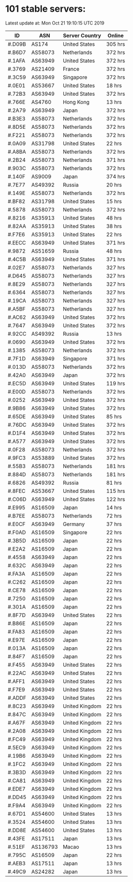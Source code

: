 # 101 stable servers:

Latest update at: Mon Oct 21 19:10:15 UTC 2019

| ID | ASN | Server Country | Online |
| -- | --- | -------------- | ------ |
| #.D09B | AS174 | United States | 305 hrs |
| #.B6D7 | AS58073 | Netherlands | 372 hrs |
| #.1AFA | AS63949 | United States | 372 hrs |
| #.3769 | AS21409 | France | 372 hrs |
| #.3C59 | AS63949 | Singapore | 372 hrs |
| #.0E01 | AS53667 | United States | 18 hrs |
| #.72B3 | AS63949 | United States | 372 hrs |
| #.766E | AS4760 | Hong Kong | 13 hrs |
| #.2A79 | AS63949 | Japan | 372 hrs |
| #.B3E3 | AS58073 | Netherlands | 372 hrs |
| #.8D5E | AS58073 | Netherlands | 372 hrs |
| #.F221 | AS58073 | Netherlands | 372 hrs |
| #.0A09 | AS31798 | United States | 22 hrs |
| #.A8BA | AS58073 | Netherlands | 372 hrs |
| #.2B24 | AS58073 | Netherlands | 371 hrs |
| #.903C | AS58073 | Netherlands | 372 hrs |
| #.140F | AS9009 | Japan | 374 hrs |
| #.7E77 | AS49392 | Russia | 20 hrs |
| #.149E | AS58073 | Netherlands | 372 hrs |
| #.BF82 | AS31798 | United States | 15 hrs |
| #.5878 | AS58073 | Netherlands | 372 hrs |
| #.8216 | AS35913 | United States | 48 hrs |
| #.82AA | AS35913 | United States | 38 hrs |
| #.F7E6 | AS35913 | United States | 22 hrs |
| #.EECC | AS63949 | United States | 371 hrs |
| #.9872 | AS51659 | Russia | 48 hrs |
| #.4C5B | AS63949 | United States | 371 hrs |
| #.02E7 | AS58073 | Netherlands | 327 hrs |
| #.D645 | AS58073 | Netherlands | 327 hrs |
| #.8E29 | AS58073 | Netherlands | 327 hrs |
| #.6364 | AS58073 | Netherlands | 327 hrs |
| #.19CA | AS58073 | Netherlands | 327 hrs |
| #.A5BF | AS58073 | Netherlands | 327 hrs |
| #.AC62 | AS63949 | United States | 372 hrs |
| #.7647 | AS63949 | United States | 372 hrs |
| #.92CC | AS49392 | Russia | 13 hrs |
| #.0690 | AS63949 | United States | 372 hrs |
| #.1385 | AS58073 | Netherlands | 372 hrs |
| #.7F1D | AS63949 | Singapore | 371 hrs |
| #.013D | AS58073 | Netherlands | 372 hrs |
| #.42A0 | AS63949 | Japan | 372 hrs |
| #.EC5D | AS63949 | United States | 119 hrs |
| #.E00D | AS58073 | Netherlands | 372 hrs |
| #.0252 | AS63949 | United States | 372 hrs |
| #.9B86 | AS63949 | United States | 372 hrs |
| #.65DE | AS63949 | United States | 85 hrs |
| #.76DC | AS63949 | United States | 372 hrs |
| #.D1F4 | AS63949 | United States | 372 hrs |
| #.A577 | AS63949 | United States | 372 hrs |
| #.0F28 | AS58073 | Netherlands | 372 hrs |
| #.9FC3 | AS53889 | United States | 372 hrs |
| #.55B3 | AS58073 | Netherlands | 181 hrs |
| #.884D | AS58073 | Netherlands | 181 hrs |
| #.6826 | AS49392 | Russia | 81 hrs |
| #.8FEC | AS53667 | United States | 115 hrs |
| #.C06D | AS63949 | United States | 122 hrs |
| #.E995 | AS16509 | Japan | 14 hrs |
| #.B7EE | AS58073 | Netherlands | 72 hrs |
| #.E0CF | AS63949 | Germany | 37 hrs |
| #.F0AD | AS16509 | Singapore | 22 hrs |
| #.3B5D | AS16509 | Japan | 22 hrs |
| #.E2A2 | AS16509 | Japan | 22 hrs |
| #.4558 | AS63949 | Japan | 22 hrs |
| #.632C | AS63949 | Japan | 22 hrs |
| #.FA3A | AS16509 | Japan | 22 hrs |
| #.C262 | AS16509 | Japan | 22 hrs |
| #.CE78 | AS16509 | Japan | 22 hrs |
| #.7250 | AS16509 | Japan | 22 hrs |
| #.301A | AS16509 | Japan | 22 hrs |
| #.8F7D | AS63949 | United States | 22 hrs |
| #.B86E | AS16509 | Japan | 22 hrs |
| #.FA83 | AS16509 | Japan | 22 hrs |
| #.E97E | AS16509 | Japan | 22 hrs |
| #.013A | AS16509 | Japan | 22 hrs |
| #.84F7 | AS16509 | Japan | 22 hrs |
| #.F455 | AS63949 | United States | 22 hrs |
| #.22AC | AS63949 | United States | 22 hrs |
| #.AFF1 | AS63949 | United States | 22 hrs |
| #.F7E9 | AS63949 | United States | 22 hrs |
| #.ADDF | AS63949 | United States | 22 hrs |
| #.8C23 | AS63949 | United Kingdom | 22 hrs |
| #.847C | AS63949 | United Kingdom | 22 hrs |
| #.A67F | AS63949 | United Kingdom | 22 hrs |
| #.2A08 | AS63949 | United Kingdom | 22 hrs |
| #.FC49 | AS63949 | United Kingdom | 22 hrs |
| #.5EC9 | AS63949 | United Kingdom | 22 hrs |
| #.19B6 | AS63949 | United Kingdom | 22 hrs |
| #.1FC2 | AS63949 | United Kingdom | 22 hrs |
| #.3B3D | AS63949 | United Kingdom | 22 hrs |
| #.CA81 | AS63949 | United Kingdom | 22 hrs |
| #.EDE7 | AS63949 | United Kingdom | 22 hrs |
| #.DD45 | AS63949 | United Kingdom | 22 hrs |
| #.F9A4 | AS63949 | United Kingdom | 22 hrs |
| #.67D1 | AS54600 | United States | 13 hrs |
| #.3524 | AS54600 | United States | 13 hrs |
| #.DD8E | AS54600 | United States | 13 hrs |
| #.43FE | AS17511 | Japan | 13 hrs |
| #.51EF | AS136793 | Macao | 13 hrs |
| #.795C | AS16509 | Japan | 22 hrs |
| #.AEB3 | AS17511 | Japan | 13 hrs |
| #.49C9 | AS24282 | Japan | 13 hrs |

